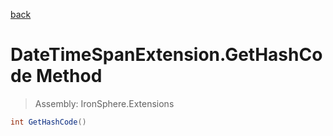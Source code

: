 ﻿

[back](/IronSphere.Extensions/types/DateTimeSpanExtension)

# DateTimeSpanExtension.GetHashCode Method

> Assembly: IronSphere.Extensions

```csharp
int GetHashCode()
```



 